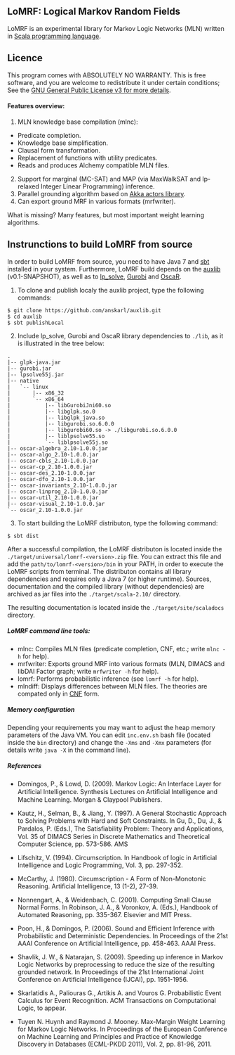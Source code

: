 ## LoMRF: Logical Markov Random Fields

LoMRF is an experimental library for Markov Logic Networks (MLN) written in [Scala programming language](http://scala-lang.org).

## Licence 

This program comes with ABSOLUTELY NO WARRANTY. This is free software, and you are welcome to redistribute it under certain conditions; See the [GNU General Public License v3 for more details](http://www.gnu.org/licenses/gpl-3.0.html).

#### Features overview:

1. MLN knowledge base compilation (mlnc):
  * Predicate completion.
  * Knowledge base simplification.
  * Clausal form transformation.
  * Replacement of functions with utility predicates.
  * Reads and produces Alchemy compatible MLN files.
2. Support for marginal (MC-SAT) and MAP (via MaxWalkSAT and lp-relaxed Integer Linear Programming) inference.
3. Parallel grounding algorithm based on [Akka actors library](http://akka.io/).
4. Can export ground MRF in various formats (mrfwriter).

What is missing? Many features, but most important weight learning algorithms.


## Instrunctions to build LoMRF from source

In order to build LoMRF from source, you need to have Java 7 and [sbt](http://www.scala-sbt.org/) installed in your system. Furthermore, LoMRF build depends on the [auxlib](https://github.com/anskarl/auxlib) (v0.1-SNAPSHOT), as well as to [lp_solve](http://lpsolve.sourceforge.net), [Gurobi](http://www.gurobi.com/) and [OscaR](http://oscarlib.bitbucket.org/).

1. To clone and publish localy the auxlib project, type the following commands:

```
$ git clone https://github.com/anskarl/auxlib.git
$ cd auxlib
$ sbt publishLocal
```

2. Include lp_solve, Gurobi and OscaR library dependencies to `./lib`, as it is illustrated in the tree below:

```
.
|-- glpk-java.jar
|-- gurobi.jar
|-- lpsolve55j.jar
|-- native
|   `-- linux
|       |-- x86_32
|       `-- x86_64
|           |-- libGurobiJni60.so
|           |-- libglpk.so.0
|           |-- libglpk_java.so
|           |-- libgurobi.so.6.0.0
|           |-- libgurobi60.so -> ./libgurobi.so.6.0.0
|           |-- liblpsolve55.so
|           `-- liblpsolve55j.so
|-- oscar-algebra_2.10-1.0.0.jar
|-- oscar-algo_2.10-1.0.0.jar
|-- oscar-cbls_2.10-1.0.0.jar
|-- oscar-cp_2.10-1.0.0.jar
|-- oscar-des_2.10-1.0.0.jar
|-- oscar-dfo_2.10-1.0.0.jar
|-- oscar-invariants_2.10-1.0.0.jar
|-- oscar-linprog_2.10-1.0.0.jar
|-- oscar-util_2.10-1.0.0.jar
|-- oscar-visual_2.10-1.0.0.jar
`-- oscar_2.10-1.0.0.jar

```

3. To start building the LoMRF distributon, type the following command:

```
$ sbt dist
```

After a successful compilation, the LoMRF distributon is located inside the `./target/universal/lomrf-<version>.zip` file. You can extract this file and add the `path/to/lomrf-<version>/bin` in your PATH, in order to execute the LoMRF scripts from terminal. The distributon contains all library dependencies and requires only a Java 7 (or higher runtime). Sources, documentation and the compiled library (without dependencies) are archived as jar files into the `./target/scala-2.10/` directory.

The resulting documentation is located inside the `./target/site/scaladocs` directory.

##### LoMRF command line tools:

* mlnc: Compiles MLN files (predicate completion, CNF, etc.; write `mlnc -h` for help).
* mrfwriter: Exports ground MRF into various formats (MLN, DIMACS and libDAI Factor graph; write `mrfwriter -h` for help).
* lomrf: Performs probabilistic inference (see `lomrf -h` for help).
* mlndiff: Displays differences between MLN files. The theories are compated only in [CNF](http://en.wikipedia.org/wiki/Conjunctive_normal_form) form.


##### Memory configuration

Depending your requirements you may want to adjust the heap memory parameters of the Java VM. You can edit `inc.env.sh` bash file (located inside the `bin` directory) and change the `-Xms` and `-Xmx` parameters (for details write `java -X` in the command line).


##### References

* Domingos, P., & Lowd, D. (2009). Markov Logic: An Interface Layer for Artificial Intelligence. Synthesis Lectures on Artiﬁcial Intelligence and Machine Learning. Morgan & Claypool Publishers.

* Kautz, H., Selman, B., & Jiang, Y. (1997). A General Stochastic Approach to Solving Problems with Hard and Soft Constraints. In Gu, D., Du, J., & Pardalos, P. (Eds.), The Satisﬁability Problem: Theory and Applications, Vol. 35 of DIMACS Series in Discrete Mathematics and Theoretical Computer Science, pp. 573-586. AMS

* Lifschitz, V. (1994). Circumscription. In Handbook of logic in Artificial Intelligence and Logic Programming, Vol. 3, pp. 297-352.

* McCarthy, J. (1980). Circumscription - A Form of Non-Monotonic Reasoning. Artificial Intelligence, 13 (1-2), 27-39.

* Nonnengart, A., & Weidenbach, C. (2001). Computing Small Clause Normal Forms. In Robinson, J. A., & Voronkov, A. (Eds.), Handbook of Automated Reasoning, pp. 335-367. Elsevier and MIT Press.

* Poon, H., & Domingos, P. (2006). Sound and Efficient Inference with Probabilistic and Deterministic Dependencies. In Proceedings of the 21st AAAI Conference on Artificial Intelligence, pp. 458-463. AAAI Press.

* Shavlik, J. W., & Natarajan, S. (2009). Speeding up inference in Markov Logic Networks by preprocessing to reduce the size of the resulting grounded network. In Proceedings of the 21st International Joint Conference on Artificial Intelligence (IJCAI), pp. 1951-1956.

* Skarlatidis A., Paliouras G., Artikis A. and Vouros G. Probabilistic Event Calculus for Event Recognition. ACM Transactions on Computational Logic, to appear.

* Tuyen N. Huynh and Raymond J. Mooney. Max-Margin Weight Learning for Markov Logic Networks. In Proceedings of the European Conference on Machine Learning and Principles and Practice of Knowledge Discovery in Databases (ECML-PKDD 2011), Vol. 2, pp. 81-96, 2011.


